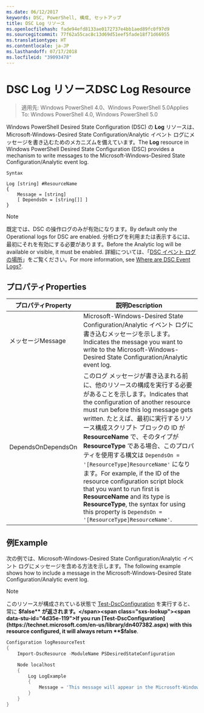 ```yaml
---
ms.date: 06/12/2017
keywords: DSC, PowerShell, 構成, セットアップ
title: DSC Log リソース
ms.openlocfilehash: fade94efd8133ae0172737e4bb1aed89fc0f97d9
ms.sourcegitcommit: 77f62a55cac8c13d69d51eef5fade18f71d66955
ms.translationtype: HT
ms.contentlocale: ja-JP
ms.lasthandoff: 07/17/2018
ms.locfileid: "39093478"
---
```

# <a name="dsc-log-resource"></a><span data-ttu-id="4d35e-103">DSC Log リソース</span><span class="sxs-lookup"><span data-stu-id="4d35e-103">DSC Log Resource</span></span>

> <span data-ttu-id="4d35e-104">適用先: Windows PowerShell 4.0、Windows PowerShell 5.0</span><span class="sxs-lookup"><span data-stu-id="4d35e-104">Applies To: Windows PowerShell 4.0, Windows PowerShell 5.0</span></span>

<span data-ttu-id="4d35e-105">Windows PowerShell Desired State Configuration (DSC) の __Log__ リソースは、Microsoft-Windows-Desired State Configuration/Analytic イベント ログにメッセージを書き込むためのメカニズムを備えています。</span><span class="sxs-lookup"><span data-stu-id="4d35e-105">The __Log__ resource in Windows PowerShell Desired State Configuration (DSC) provides a mechanism to write messages to the Microsoft-Windows-Desired State Configuration/Analytic event log.</span></span>

```
Syntax

Log [string] #ResourceName
{
    Message = [string]
    [ DependsOn = [string[]] ]
}
```

> [!NOTE]
> <span data-ttu-id="4d35e-106">既定では、DSC の操作ログのみが有効になります。</span><span class="sxs-lookup"><span data-stu-id="4d35e-106">By default only the Operational logs for DSC are enabled.</span></span> <span data-ttu-id="4d35e-107">分析ログを利用または表示するには、最初にそれを有効にする必要があります。</span><span class="sxs-lookup"><span data-stu-id="4d35e-107">Before the Analytic log will be available or visible, it must be enabled.</span></span> <span data-ttu-id="4d35e-108">詳細については、「[DSC イベント ログの場所](https://msdn.microsoft.com/en-us/powershell/dsc/troubleshooting#where-are-dsc-event-logs)」をご覧ください。</span><span class="sxs-lookup"><span data-stu-id="4d35e-108">For more information, see [Where are DSC Event Logs?](https://msdn.microsoft.com/en-us/powershell/dsc/troubleshooting#where-are-dsc-event-logs).</span></span>

## <a name="properties"></a><span data-ttu-id="4d35e-109">プロパティ</span><span class="sxs-lookup"><span data-stu-id="4d35e-109">Properties</span></span>

|  <span data-ttu-id="4d35e-110">プロパティ</span><span class="sxs-lookup"><span data-stu-id="4d35e-110">Property</span></span>  |  <span data-ttu-id="4d35e-111">説明</span><span class="sxs-lookup"><span data-stu-id="4d35e-111">Description</span></span>   |
|---|---|
| <span data-ttu-id="4d35e-112">メッセージ</span><span class="sxs-lookup"><span data-stu-id="4d35e-112">Message</span></span>| <span data-ttu-id="4d35e-113">Microsoft-Windows-Desired State Configuration/Analytic イベント ログに書き込むメッセージを示します。</span><span class="sxs-lookup"><span data-stu-id="4d35e-113">Indicates the message you want to write to the Microsoft-Windows-Desired State Configuration/Analytic event log.</span></span>|
| <span data-ttu-id="4d35e-114">DependsOn</span><span class="sxs-lookup"><span data-stu-id="4d35e-114">DependsOn</span></span> | <span data-ttu-id="4d35e-115">このログ メッセージが書き込まれる前に、他のリソースの構成を実行する必要があることを示します。</span><span class="sxs-lookup"><span data-stu-id="4d35e-115">Indicates that the configuration of another resource must run before this log message gets written.</span></span> <span data-ttu-id="4d35e-116">たとえば、最初に実行するリソース構成スクリプト ブロックの ID が __ResourceName__ で、そのタイプが __ResourceType__ である場合、このプロパティを使用する構文は `DependsOn = '[ResourceType]ResourceName'` になります。</span><span class="sxs-lookup"><span data-stu-id="4d35e-116">For example, if the ID of the resource configuration script block that you want to run first is __ResourceName__ and its type is __ResourceType__, the syntax for using this property is `DependsOn = '[ResourceType]ResourceName'`.</span></span>|

## <a name="example"></a><span data-ttu-id="4d35e-117">例</span><span class="sxs-lookup"><span data-stu-id="4d35e-117">Example</span></span>

<span data-ttu-id="4d35e-118">次の例では、Microsoft-Windows-Desired State Configuration/Analytic イベント ログにメッセージを含める方法を示します。</span><span class="sxs-lookup"><span data-stu-id="4d35e-118">The following example shows how to include a message in the Microsoft-Windows-Desired State Configuration/Analytic event log.</span></span>

> [!NOTE]
> <span data-ttu-id="4d35e-119">このリソースが構成されている状態で [Test-DscConfiguration](https://technet.microsoft.com/en-us/library/dn407382.aspx) を実行すると、常に **$false** が返されます。</span><span class="sxs-lookup"><span data-stu-id="4d35e-119">If you run [Test-DscConfiguration](https://technet.microsoft.com/en-us/library/dn407382.aspx) with this resource configured, it will always return **$false**.</span></span>

```powershell
Configuration logResourceTest
{
    Import-DscResource -ModuleName PSDesiredStateConfiguration

    Node localhost
    {
        Log LogExample
        {
            Message = 'This message will appear in the Microsoft-Windows-Desired State Configuration/Analytic event log.'
        }
    }
}
```
